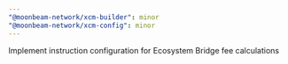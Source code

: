 ```yaml
---
"@moonbeam-network/xcm-builder": minor
"@moonbeam-network/xcm-config": minor
---
```


Implement instruction configuration for Ecosystem Bridge fee calculations

